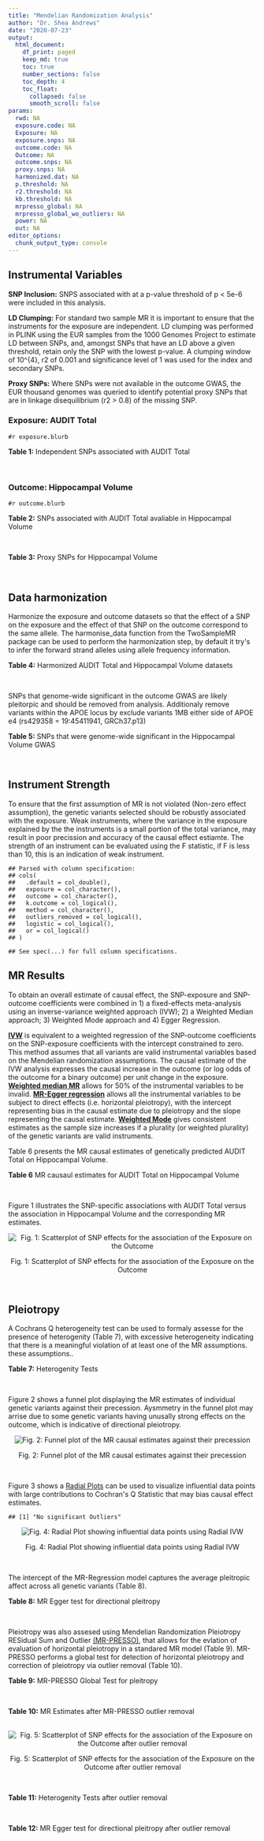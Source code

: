 ```yaml
---
title: "Mendelian Randomization Analysis"
author: "Dr. Shea Andrews"
date: "2020-07-23"
output:
  html_document:
    df_print: paged
    keep_md: true
    toc: true
    number_sections: false
    toc_depth: 4
    toc_float:
      collapsed: false
      smooth_scroll: false
params:
  rwd: NA
  exposure.code: NA
  Exposure: NA
  exposure.snps: NA
  outcome.code: NA
  Outcome: NA
  outcome.snps: NA
  proxy.snps: NA
  harmonized.dat: NA
  p.threshold: NA
  r2.threshold: NA
  kb.threshold: NA
  mrpresso_global: NA
  mrpresso_global_wo_outliers: NA
  power: NA
  out: NA
editor_options:
  chunk_output_type: console
---
```







## Instrumental Variables
**SNP Inclusion:** SNPS associated with at a p-value threshold of p < 5e-6 were included in this analysis.
<br>

**LD Clumping:** For standard two sample MR it is important to ensure that the instruments for the exposure are independent. LD clumping was performed in PLINK using the EUR samples from the 1000 Genomes Project to estimate LD between SNPs, and, amongst SNPs that have an LD above a given threshold, retain only the SNP with the lowest p-value. A clumping window of 10^{4}, r2 of 0.001 and significance level of 1 was used for the index and secondary SNPs.
<br>

**Proxy SNPs:** Where SNPs were not available in the outcome GWAS, the EUR thousand genomes was queried to identify potential proxy SNPs that are in linkage disequilibrium (r2 > 0.8) of the missing SNP.
<br>

### Exposure: AUDIT Total
`#r exposure.blurb`
<br>

**Table 1:** Independent SNPs associated with AUDIT Total
<div data-pagedtable="false">
  <script data-pagedtable-source type="application/json">
{"columns":[{"label":["SNP"],"name":[1],"type":["chr"],"align":["left"]},{"label":["CHROM"],"name":[2],"type":["dbl"],"align":["right"]},{"label":["POS"],"name":[3],"type":["dbl"],"align":["right"]},{"label":["REF"],"name":[4],"type":["chr"],"align":["left"]},{"label":["ALT"],"name":[5],"type":["chr"],"align":["left"]},{"label":["AF"],"name":[6],"type":["dbl"],"align":["right"]},{"label":["BETA"],"name":[7],"type":["dbl"],"align":["right"]},{"label":["SE"],"name":[8],"type":["dbl"],"align":["right"]},{"label":["Z"],"name":[9],"type":["dbl"],"align":["right"]},{"label":["P"],"name":[10],"type":["dbl"],"align":["right"]},{"label":["N"],"name":[11],"type":["dbl"],"align":["right"]},{"label":["TRAIT"],"name":[12],"type":["chr"],"align":["left"]}],"data":[{"1":"rs55847536","2":"1","3":"72248052","4":"A","5":"G","6":"0.39224600","7":"-0.01211140","8":"0.002641534","9":"-4.585","10":"4.545e-06","11":"140945","12":"AUDIT_Total"},{"1":"rs145186401","2":"1","3":"76879585","4":"T","5":"A","6":"0.02301560","7":"0.01278336","8":"0.002633030","9":"4.855","10":"1.203e-06","11":"141716","12":"AUDIT_Total"},{"1":"rs2390440","2":"1","3":"88625312","4":"C","5":"T","6":"0.23443800","7":"-0.01245564","8":"0.002631660","9":"-4.733","10":"2.211e-06","11":"141932","12":"AUDIT_Total"},{"1":"rs11809772","2":"1","3":"181625486","4":"A","5":"C","6":"0.11076800","7":"-0.01367530","8":"0.002654373","9":"-5.152","10":"2.582e-07","11":"139265","12":"AUDIT_Total"},{"1":"rs192227553","2":"1","3":"192064307","4":"G","5":"A","6":"0.01543210","7":"0.01217746","8":"0.002665236","9":"4.569","10":"4.895e-06","11":"138437","12":"AUDIT_Total"},{"1":"rs116258323","2":"1","3":"214449747","4":"C","5":"T","6":"0.04271170","7":"0.01407780","8":"0.002648693","9":"5.315","10":"1.067e-07","11":"139780","12":"AUDIT_Total"},{"1":"rs1260326","2":"2","3":"27730940","4":"T","5":"C","6":"0.61366100","7":"0.01873020","8":"0.002619605","9":"7.150","10":"8.664e-13","11":"141932","12":"AUDIT_Total"},{"1":"rs13389504","2":"2","3":"40369688","4":"T","5":"G","6":"0.18636700","7":"0.01219060","8":"0.002646099","9":"4.607","10":"4.090e-06","11":"140443","12":"AUDIT_Total"},{"1":"rs4953148","2":"2","3":"45152522","4":"A","5":"T","6":"0.39332400","7":"0.01478690","8":"0.002646656","9":"5.587","10":"2.314e-08","11":"139850","12":"AUDIT_Total"},{"1":"rs11677810","2":"2","3":"68066201","4":"C","5":"A","6":"0.25191500","7":"0.01232649","8":"0.002677924","9":"4.603","10":"4.167e-06","11":"137099","12":"AUDIT_Total"},{"1":"rs114658808","2":"2","3":"119423996","4":"G","5":"A","6":"0.05912220","7":"0.01292250","8":"0.002638860","9":"4.897","10":"9.723e-07","11":"141062","12":"AUDIT_Total"},{"1":"rs12474485","2":"2","3":"145810833","4":"A","5":"C","6":"0.25499100","7":"0.01217910","8":"0.002633896","9":"4.624","10":"3.765e-06","11":"141749","12":"AUDIT_Total"},{"1":"rs4853716","2":"2","3":"191361744","4":"C","5":"T","6":"0.82831800","7":"0.01212258","8":"0.002635344","9":"4.600","10":"4.220e-06","11":"141605","12":"AUDIT_Total"},{"1":"rs2302911","2":"2","3":"211455281","4":"A","5":"G","6":"0.45405000","7":"0.01342090","8":"0.002633619","9":"5.096","10":"3.463e-07","11":"141520","12":"AUDIT_Total"},{"1":"rs62244890","2":"3","3":"71611630","4":"T","5":"C","6":"0.37277700","7":"0.01323300","8":"0.002634485","9":"5.023","10":"5.079e-07","11":"141466","12":"AUDIT_Total"},{"1":"rs7618124","2":"3","3":"85548686","4":"A","5":"G","6":"0.71007600","7":"-0.01363860","8":"0.002631407","9":"-5.183","10":"2.187e-07","11":"141713","12":"AUDIT_Total"},{"1":"rs55726529","2":"3","3":"135458327","4":"A","5":"G","6":"0.09938340","7":"-0.01248370","8":"0.002719177","9":"-4.591","10":"4.409e-06","11":"132942","12":"AUDIT_Total"},{"1":"rs1920650","2":"3","3":"160335588","4":"T","5":"C","6":"0.30047400","7":"0.01482480","8":"0.002629442","9":"5.638","10":"1.717e-08","11":"141678","12":"AUDIT_Total"},{"1":"rs11940694","2":"4","3":"39414993","4":"A","5":"G","6":"0.60549300","7":"0.02478080","8":"0.002643005","9":"9.376","10":"6.834e-21","11":"138206","12":"AUDIT_Total"},{"1":"rs144198753","2":"4","3":"99713350","4":"C","5":"T","6":"0.00670047","7":"-0.03076248","8":"0.002606990","9":"-11.800","10":"3.887e-32","11":"140814","12":"AUDIT_Total"},{"1":"rs11733695","2":"4","3":"100122916","4":"G","5":"A","6":"0.00543085","7":"-0.02971133","8":"0.002601920","9":"-11.419","10":"3.370e-30","11":"141581","12":"AUDIT_Total"},{"1":"rs13135092","2":"4","3":"103198082","4":"A","5":"G","6":"0.05434780","7":"-0.01991090","8":"0.002623302","9":"-7.590","10":"3.198e-14","11":"141289","12":"AUDIT_Total"},{"1":"rs6533629","2":"4","3":"113494607","4":"G","5":"A","6":"0.39712300","7":"-0.01294953","8":"0.002671660","9":"-4.847","10":"1.253e-06","11":"137616","12":"AUDIT_Total"},{"1":"rs1457755","2":"5","3":"113637974","4":"T","5":"C","6":"0.55426500","7":"-0.01400920","8":"0.002634787","9":"-5.317","10":"1.056e-07","11":"141273","12":"AUDIT_Total"},{"1":"rs9372625","2":"6","3":"98344031","4":"G","5":"A","6":"0.33467600","7":"0.01403988","8":"0.002642552","9":"5.313","10":"1.080e-07","11":"140438","12":"AUDIT_Total"},{"1":"rs11984030","2":"7","3":"6354656","4":"A","5":"G","6":"0.46143900","7":"-0.01254150","8":"0.002675809","9":"-4.687","10":"2.769e-06","11":"137272","12":"AUDIT_Total"},{"1":"rs10227687","2":"7","3":"38741626","4":"G","5":"A","6":"0.61555200","7":"0.01292938","8":"0.002639727","9":"4.898","10":"9.675e-07","11":"140968","12":"AUDIT_Total"},{"1":"rs79931145","2":"7","3":"137122009","4":"C","5":"T","6":"0.02647810","7":"-0.01248956","8":"0.002631596","9":"-4.746","10":"2.079e-06","11":"141932","12":"AUDIT_Total"},{"1":"rs2622237","2":"7","3":"153489069","4":"A","5":"G","6":"0.39726300","7":"0.01217490","8":"0.002660016","9":"4.577","10":"4.708e-06","11":"138981","12":"AUDIT_Total"},{"1":"rs35040843","2":"8","3":"93341497","4":"C","5":"T","6":"0.30359100","7":"0.01471763","8":"0.002653260","9":"5.547","10":"2.909e-08","11":"139169","12":"AUDIT_Total"},{"1":"rs143011682","2":"8","3":"126831783","4":"A","5":"G","6":"0.11504900","7":"-0.01230210","8":"0.002637111","9":"-4.665","10":"3.084e-06","11":"141378","12":"AUDIT_Total"},{"1":"rs13266268","2":"8","3":"142611971","4":"C","5":"T","6":"0.40148800","7":"-0.01273468","8":"0.002776255","9":"-4.587","10":"4.507e-06","11":"127488","12":"AUDIT_Total"},{"1":"rs3138496","2":"9","3":"92219801","4":"C","5":"T","6":"0.05003810","7":"0.01294572","8":"0.002630710","9":"4.921","10":"8.598e-07","11":"141932","12":"AUDIT_Total"},{"1":"rs148575582","2":"9","3":"122062643","4":"T","5":"C","6":"0.01686620","7":"0.01275960","8":"0.002657686","9":"4.801","10":"1.578e-06","11":"139105","12":"AUDIT_Total"},{"1":"rs147311119","2":"10","3":"9404825","4":"C","5":"G","6":"0.03336960","7":"-0.01216210","8":"0.002634200","9":"-4.617","10":"3.898e-06","11":"141720","12":"AUDIT_Total"},{"1":"rs7078436","2":"10","3":"30378863","4":"A","5":"G","6":"0.27403000","7":"-0.01508130","8":"0.002628329","9":"-5.738","10":"9.583e-09","11":"141745","12":"AUDIT_Total"},{"1":"rs2017064","2":"11","3":"41455386","4":"C","5":"T","6":"0.67373700","7":"0.01247393","8":"0.002663662","9":"4.683","10":"2.823e-06","11":"138540","12":"AUDIT_Total"},{"1":"rs2293576","2":"11","3":"47434986","4":"G","5":"A","6":"0.32902900","7":"0.01535348","8":"0.002632176","9":"5.833","10":"5.454e-09","11":"141275","12":"AUDIT_Total"},{"1":"rs12795307","2":"11","3":"72506324","4":"G","5":"A","6":"0.26040100","7":"0.01208207","8":"0.002635705","9":"4.584","10":"4.572e-06","11":"141575","12":"AUDIT_Total"},{"1":"rs7948028","2":"11","3":"113328681","4":"A","5":"C","6":"0.27900700","7":"-0.01389140","8":"0.002638447","9":"-5.265","10":"1.406e-07","11":"140906","12":"AUDIT_Total"},{"1":"rs1042725","2":"12","3":"66358347","4":"C","5":"T","6":"0.45995600","7":"-0.01217656","8":"0.002632200","9":"-4.626","10":"3.725e-06","11":"141932","12":"AUDIT_Total"},{"1":"rs73519744","2":"13","3":"71536531","4":"A","5":"G","6":"0.05117970","7":"0.01327340","8":"0.002640430","9":"5.027","10":"4.987e-07","11":"140822","12":"AUDIT_Total"},{"1":"rs117750242","2":"13","3":"109806518","4":"C","5":"T","6":"0.00706522","7":"0.01237358","8":"0.002641105","9":"4.685","10":"2.794e-06","11":"140936","12":"AUDIT_Total"},{"1":"rs1319338","2":"15","3":"26449418","4":"T","5":"A","6":"0.06694640","7":"-0.01299030","8":"0.002633347","9":"-4.933","10":"8.104e-07","11":"141639","12":"AUDIT_Total"},{"1":"rs701455","2":"15","3":"46816049","4":"G","5":"A","6":"0.57415500","7":"-0.01327660","8":"0.002630072","9":"-5.048","10":"4.464e-07","11":"141932","12":"AUDIT_Total"},{"1":"rs72771074","2":"16","3":"20002523","4":"A","5":"C","6":"0.29574400","7":"0.01409940","8":"0.002639345","9":"5.342","10":"9.197e-08","11":"140767","12":"AUDIT_Total"},{"1":"rs11862597","2":"16","3":"30490854","4":"G","5":"A","6":"0.12386200","7":"-0.01322155","8":"0.002630631","9":"-5.026","10":"4.997e-07","11":"141883","12":"AUDIT_Total"},{"1":"rs74980679","2":"16","3":"71779310","4":"G","5":"T","6":"0.12050800","7":"0.01219096","8":"0.002635883","9":"4.625","10":"3.747e-06","11":"141533","12":"AUDIT_Total"},{"1":"rs12936842","2":"17","3":"7553383","4":"A","5":"T","6":"0.26744600","7":"-0.01245840","8":"0.002658641","9":"-4.686","10":"2.790e-06","11":"139067","12":"AUDIT_Total"},{"1":"rs62062288","2":"17","3":"44096553","4":"G","5":"A","6":"0.13753600","7":"-0.01645099","8":"0.002650821","9":"-6.206","10":"5.430e-10","11":"139072","12":"AUDIT_Total"},{"1":"rs6507054","2":"18","3":"31248323","4":"T","5":"C","6":"0.56820000","7":"-0.01236280","8":"0.002637114","9":"-4.688","10":"2.754e-06","11":"141365","12":"AUDIT_Total"},{"1":"rs492602","2":"19","3":"49206417","4":"A","5":"G","6":"0.38356900","7":"0.01463750","8":"0.002627447","9":"5.571","10":"2.526e-08","11":"141932","12":"AUDIT_Total"},{"1":"rs12329964","2":"22","3":"19959033","4":"G","5":"A","6":"0.16630300","7":"0.01224455","8":"0.002636070","9":"4.645","10":"3.409e-06","11":"141502","12":"AUDIT_Total"},{"1":"rs2412970","2":"22","3":"30486826","4":"A","5":"G","6":"0.52143100","7":"0.01219000","8":"0.002632824","9":"4.630","10":"3.654e-06","11":"141862","12":"AUDIT_Total"},{"1":"rs9607805","2":"22","3":"41854446","4":"C","5":"T","6":"0.73870300","7":"0.01410817","8":"0.002640990","9":"5.342","10":"9.205e-08","11":"140590","12":"AUDIT_Total"}],"options":{"columns":{"min":{},"max":[10]},"rows":{"min":[10],"max":[10]},"pages":{}}}
  </script>
</div>
<br>

### Outcome: Hippocampal Volume
`#r outcome.blurb`
<br>

**Table 2:** SNPs associated with AUDIT Total avaliable in Hippocampal Volume
<div data-pagedtable="false">
  <script data-pagedtable-source type="application/json">
{"columns":[{"label":["SNP"],"name":[1],"type":["chr"],"align":["left"]},{"label":["CHROM"],"name":[2],"type":["dbl"],"align":["right"]},{"label":["POS"],"name":[3],"type":["dbl"],"align":["right"]},{"label":["REF"],"name":[4],"type":["chr"],"align":["left"]},{"label":["ALT"],"name":[5],"type":["chr"],"align":["left"]},{"label":["AF"],"name":[6],"type":["dbl"],"align":["right"]},{"label":["BETA"],"name":[7],"type":["dbl"],"align":["right"]},{"label":["SE"],"name":[8],"type":["dbl"],"align":["right"]},{"label":["Z"],"name":[9],"type":["dbl"],"align":["right"]},{"label":["P"],"name":[10],"type":["dbl"],"align":["right"]},{"label":["N"],"name":[11],"type":["dbl"],"align":["right"]},{"label":["TRAIT"],"name":[12],"type":["chr"],"align":["left"]}],"data":[{"1":"rs55847536","2":"1","3":"72248052","4":"A","5":"G","6":"0.39224600","7":"-8.3617","8":"4.8138","9":"-1.73702688","10":"0.08238","11":"13163","12":"Hippocampal_Volume"},{"1":"rs2390440","2":"1","3":"88625312","4":"C","5":"T","6":"0.23443800","7":"-1.6931","8":"5.5335","9":"-0.30597271","10":"0.75960","11":"13163","12":"Hippocampal_Volume"},{"1":"rs11809772","2":"1","3":"181625486","4":"A","5":"C","6":"0.11076800","7":"-4.6775","8":"6.7921","9":"-0.68866772","10":"0.49100","11":"13163","12":"Hippocampal_Volume"},{"1":"rs116258323","2":"1","3":"214449747","4":"C","5":"T","6":"0.04271170","7":"-14.8430","8":"10.7377","9":"-1.38232582","10":"0.16690","11":"12964","12":"Hippocampal_Volume"},{"1":"rs1260326","2":"2","3":"27730940","4":"T","5":"C","6":"0.61366100","7":"-3.0961","8":"4.7252","9":"-0.65523200","10":"0.51230","11":"12964","12":"Hippocampal_Volume"},{"1":"rs13389504","2":"2","3":"40369688","4":"T","5":"G","6":"0.18636700","7":"-3.1358","8":"5.8013","9":"-0.54053402","10":"0.58880","11":"13163","12":"Hippocampal_Volume"},{"1":"rs11677810","2":"2","3":"68066201","4":"C","5":"A","6":"0.25191500","7":"-9.6763","8":"5.6259","9":"-1.71995592","10":"0.08544","11":"13163","12":"Hippocampal_Volume"},{"1":"rs114658808","2":"2","3":"119423996","4":"G","5":"A","6":"0.05912220","7":"-15.2107","8":"13.5176","9":"-1.12525152","10":"0.26050","11":"12358","12":"Hippocampal_Volume"},{"1":"rs12474485","2":"2","3":"145810833","4":"A","5":"C","6":"0.25499100","7":"2.8589","8":"4.9662","9":"0.57567154","10":"0.56480","11":"13163","12":"Hippocampal_Volume"},{"1":"rs4853716","2":"2","3":"191361744","4":"C","5":"T","6":"0.82831800","7":"3.4246","8":"5.4761","9":"0.62537200","10":"0.53170","11":"12964","12":"Hippocampal_Volume"},{"1":"rs2302911","2":"2","3":"211455281","4":"A","5":"G","6":"0.45405000","7":"3.7457","8":"4.6064","9":"0.81315127","10":"0.41610","11":"12964","12":"Hippocampal_Volume"},{"1":"rs62244890","2":"3","3":"71611630","4":"T","5":"C","6":"0.37277700","7":"4.5774","8":"4.7730","9":"0.95901948","10":"0.33750","11":"13163","12":"Hippocampal_Volume"},{"1":"rs7618124","2":"3","3":"85548686","4":"A","5":"G","6":"0.71007600","7":"-1.3860","8":"4.8703","9":"-0.28458200","10":"0.77600","11":"13163","12":"Hippocampal_Volume"},{"1":"rs55726529","2":"3","3":"135458327","4":"A","5":"G","6":"0.09938340","7":"-4.8318","8":"9.8664","9":"-0.48972270","10":"0.62430","11":"12623","12":"Hippocampal_Volume"},{"1":"rs1920650","2":"3","3":"160335588","4":"T","5":"C","6":"0.30047400","7":"-6.5615","8":"5.0101","9":"-1.30965450","10":"0.19030","11":"13163","12":"Hippocampal_Volume"},{"1":"rs11940694","2":"4","3":"39414993","4":"A","5":"G","6":"0.60549300","7":"-1.8847","8":"4.6813","9":"-0.40260200","10":"0.68720","11":"13163","12":"Hippocampal_Volume"},{"1":"rs11733695","2":"4","3":"100122916","4":"G","5":"A","6":"0.00543085","7":"33.9463","8":"23.4664","9":"1.44659172","10":"0.14800","11":"10232","12":"Hippocampal_Volume"},{"1":"rs13135092","2":"4","3":"103198082","4":"A","5":"G","6":"0.05434780","7":"-11.3015","8":"9.5511","9":"-1.18326685","10":"0.23670","11":"13163","12":"Hippocampal_Volume"},{"1":"rs6533629","2":"4","3":"113494607","4":"G","5":"A","6":"0.39712300","7":"1.3405","8":"4.7533","9":"0.28201460","10":"0.77790","11":"13163","12":"Hippocampal_Volume"},{"1":"rs1457755","2":"5","3":"113637974","4":"T","5":"C","6":"0.55426500","7":"-0.8040","8":"4.6455","9":"-0.17307100","10":"0.86260","11":"13163","12":"Hippocampal_Volume"},{"1":"rs9372625","2":"6","3":"98344031","4":"G","5":"A","6":"0.33467600","7":"4.2602","8":"4.8676","9":"0.87521571","10":"0.38150","11":"13163","12":"Hippocampal_Volume"},{"1":"rs11984030","2":"7","3":"6354656","4":"A","5":"G","6":"0.46143900","7":"2.4238","8":"5.2708","9":"0.45985429","10":"0.64560","11":"12335","12":"Hippocampal_Volume"},{"1":"rs10227687","2":"7","3":"38741626","4":"G","5":"A","6":"0.61555200","7":"0.4478","8":"4.7057","9":"0.09516120","10":"0.92420","11":"13163","12":"Hippocampal_Volume"},{"1":"rs35040843","2":"8","3":"93341497","4":"C","5":"T","6":"0.30359100","7":"-4.3896","8":"5.3069","9":"-0.82714956","10":"0.40820","11":"13163","12":"Hippocampal_Volume"},{"1":"rs143011682","2":"8","3":"126831783","4":"A","5":"G","6":"0.11504900","7":"1.7716","8":"10.0211","9":"0.17678698","10":"0.85970","11":"8680","12":"Hippocampal_Volume"},{"1":"rs13266268","2":"8","3":"142611971","4":"C","5":"T","6":"0.40148800","7":"-0.5266","8":"5.0202","9":"-0.10489622","10":"0.91650","11":"13163","12":"Hippocampal_Volume"},{"1":"rs3138496","2":"9","3":"92219801","4":"C","5":"T","6":"0.05003810","7":"3.0526","8":"11.4207","9":"0.26728659","10":"0.78930","11":"13163","12":"Hippocampal_Volume"},{"1":"rs148575582","2":"9","3":"122062643","4":"T","5":"C","6":"0.01686620","7":"-8.5247","8":"29.5965","9":"-0.28803068","10":"0.77330","11":"6776","12":"Hippocampal_Volume"},{"1":"rs7078436","2":"10","3":"30378863","4":"A","5":"G","6":"0.27403000","7":"1.0730","8":"4.8613","9":"0.22072285","10":"0.82530","11":"13163","12":"Hippocampal_Volume"},{"1":"rs2017064","2":"11","3":"41455386","4":"C","5":"T","6":"0.67373700","7":"5.0898","8":"4.9458","9":"1.02912000","10":"0.30340","11":"13163","12":"Hippocampal_Volume"},{"1":"rs2293576","2":"11","3":"47434986","4":"G","5":"A","6":"0.32902900","7":"-4.4215","8":"4.8648","9":"-0.90887601","10":"0.36340","11":"13163","12":"Hippocampal_Volume"},{"1":"rs12795307","2":"11","3":"72506324","4":"G","5":"A","6":"0.26040100","7":"2.9092","8":"4.9837","9":"0.58374300","10":"0.55940","11":"13163","12":"Hippocampal_Volume"},{"1":"rs7948028","2":"11","3":"113328681","4":"A","5":"C","6":"0.27900700","7":"2.4978","8":"4.7861","9":"0.52188630","10":"0.60180","11":"13163","12":"Hippocampal_Volume"},{"1":"rs1042725","2":"12","3":"66358347","4":"C","5":"T","6":"0.45995600","7":"-1.6778","8":"4.6370","9":"-0.36182900","10":"0.71750","11":"13163","12":"Hippocampal_Volume"},{"1":"rs73519744","2":"13","3":"71536531","4":"A","5":"G","6":"0.05117970","7":"-3.6856","8":"9.9127","9":"-0.37180587","10":"0.71000","11":"13163","12":"Hippocampal_Volume"},{"1":"rs701455","2":"15","3":"46816049","4":"G","5":"A","6":"0.57415500","7":"-2.1774","8":"4.6461","9":"-0.46865100","10":"0.63930","11":"13163","12":"Hippocampal_Volume"},{"1":"rs72771074","2":"16","3":"20002523","4":"A","5":"C","6":"0.29574400","7":"-12.6257","8":"5.4159","9":"-2.33122842","10":"0.01974","11":"13163","12":"Hippocampal_Volume"},{"1":"rs11862597","2":"16","3":"30490854","4":"G","5":"A","6":"0.12386200","7":"7.6393","8":"6.9134","9":"1.10499899","10":"0.26920","11":"13163","12":"Hippocampal_Volume"},{"1":"rs74980679","2":"16","3":"71779310","4":"G","5":"T","6":"0.12050800","7":"-0.2661","8":"7.0386","9":"-0.03780581","10":"0.96980","11":"13163","12":"Hippocampal_Volume"},{"1":"rs6507054","2":"18","3":"31248323","4":"T","5":"C","6":"0.56820000","7":"-1.0709","8":"4.6982","9":"-0.22793800","10":"0.81970","11":"13163","12":"Hippocampal_Volume"},{"1":"rs492602","2":"19","3":"49206417","4":"A","5":"G","6":"0.38356900","7":"6.9951","8":"4.7756","9":"1.46475835","10":"0.14300","11":"13163","12":"Hippocampal_Volume"},{"1":"rs12329964","2":"22","3":"19959033","4":"G","5":"A","6":"0.16630300","7":"-5.5372","8":"6.1838","9":"-0.89543646","10":"0.37060","11":"13163","12":"Hippocampal_Volume"},{"1":"rs2412970","2":"22","3":"30486826","4":"A","5":"G","6":"0.52143100","7":"-3.5693","8":"4.6004","9":"-0.77586732","10":"0.43780","11":"13163","12":"Hippocampal_Volume"},{"1":"rs9607805","2":"22","3":"41854446","4":"C","5":"T","6":"0.73870300","7":"12.5194","8":"5.4382","9":"2.30212000","10":"0.02133","11":"13163","12":"Hippocampal_Volume"},{"1":"rs145186401","2":"NA","3":"NA","4":"NA","5":"NA","6":"NA","7":"NA","8":"NA","9":"NA","10":"NA","11":"NA","12":"NA"},{"1":"rs192227553","2":"NA","3":"NA","4":"NA","5":"NA","6":"NA","7":"NA","8":"NA","9":"NA","10":"NA","11":"NA","12":"NA"},{"1":"rs4953148","2":"NA","3":"NA","4":"NA","5":"NA","6":"NA","7":"NA","8":"NA","9":"NA","10":"NA","11":"NA","12":"NA"},{"1":"rs144198753","2":"NA","3":"NA","4":"NA","5":"NA","6":"NA","7":"NA","8":"NA","9":"NA","10":"NA","11":"NA","12":"NA"},{"1":"rs79931145","2":"NA","3":"NA","4":"NA","5":"NA","6":"NA","7":"NA","8":"NA","9":"NA","10":"NA","11":"NA","12":"NA"},{"1":"rs2622237","2":"NA","3":"NA","4":"NA","5":"NA","6":"NA","7":"NA","8":"NA","9":"NA","10":"NA","11":"NA","12":"NA"},{"1":"rs147311119","2":"NA","3":"NA","4":"NA","5":"NA","6":"NA","7":"NA","8":"NA","9":"NA","10":"NA","11":"NA","12":"NA"},{"1":"rs117750242","2":"NA","3":"NA","4":"NA","5":"NA","6":"NA","7":"NA","8":"NA","9":"NA","10":"NA","11":"NA","12":"NA"},{"1":"rs1319338","2":"NA","3":"NA","4":"NA","5":"NA","6":"NA","7":"NA","8":"NA","9":"NA","10":"NA","11":"NA","12":"NA"},{"1":"rs12936842","2":"NA","3":"NA","4":"NA","5":"NA","6":"NA","7":"NA","8":"NA","9":"NA","10":"NA","11":"NA","12":"NA"},{"1":"rs62062288","2":"NA","3":"NA","4":"NA","5":"NA","6":"NA","7":"NA","8":"NA","9":"NA","10":"NA","11":"NA","12":"NA"}],"options":{"columns":{"min":{},"max":[10]},"rows":{"min":[10],"max":[10]},"pages":{}}}
  </script>
</div>
<br>

**Table 3:** Proxy SNPs for Hippocampal Volume
<div data-pagedtable="false">
  <script data-pagedtable-source type="application/json">
{"columns":[{"label":["target_snp"],"name":[1],"type":["chr"],"align":["left"]},{"label":["proxy_snp"],"name":[2],"type":["chr"],"align":["left"]},{"label":["ld.r2"],"name":[3],"type":["dbl"],"align":["right"]},{"label":["Dprime"],"name":[4],"type":["dbl"],"align":["right"]},{"label":["PHASE"],"name":[5],"type":["chr"],"align":["left"]},{"label":["X12"],"name":[6],"type":["lgl"],"align":["right"]},{"label":["CHROM"],"name":[7],"type":["dbl"],"align":["right"]},{"label":["POS"],"name":[8],"type":["dbl"],"align":["right"]},{"label":["REF.proxy"],"name":[9],"type":["chr"],"align":["left"]},{"label":["ALT.proxy"],"name":[10],"type":["chr"],"align":["left"]},{"label":["AF"],"name":[11],"type":["dbl"],"align":["right"]},{"label":["BETA"],"name":[12],"type":["dbl"],"align":["right"]},{"label":["SE"],"name":[13],"type":["dbl"],"align":["right"]},{"label":["Z"],"name":[14],"type":["dbl"],"align":["right"]},{"label":["P"],"name":[15],"type":["dbl"],"align":["right"]},{"label":["N"],"name":[16],"type":["dbl"],"align":["right"]},{"label":["TRAIT"],"name":[17],"type":["chr"],"align":["left"]},{"label":["ref"],"name":[18],"type":["chr"],"align":["left"]},{"label":["ref.proxy"],"name":[19],"type":["chr"],"align":["left"]},{"label":["alt"],"name":[20],"type":["chr"],"align":["left"]},{"label":["alt.proxy"],"name":[21],"type":["chr"],"align":["left"]},{"label":["ALT"],"name":[22],"type":["chr"],"align":["left"]},{"label":["REF"],"name":[23],"type":["chr"],"align":["left"]},{"label":["proxy.outcome"],"name":[24],"type":["lgl"],"align":["right"]}],"data":[{"1":"rs145186401","2":"rs143430155","3":"1.000000","4":"1.000000","5":"AG/TA","6":"NA","7":"1","8":"76898960","9":"A","10":"G","11":"0.0231667","12":"51.4398","13":"27.7433","14":"1.85413415","15":"0.06372","16":"7586","17":"Hippocampal_Volume","18":"A","19":"G","20":"T","21":"A","22":"A","23":"T","24":"TRUE"},{"1":"rs192227553","2":"rs116679536","3":"1.000000","4":"1.000000","5":"AT/GG","6":"NA","7":"1","8":"192014640","9":"G","10":"T","11":"0.0156080","12":"6.3527","13":"24.6090","14":"0.25814539","15":"0.79630","16":"8498","17":"Hippocampal_Volume","18":"A","19":"T","20":"G","21":"G","22":"A","23":"G","24":"TRUE"},{"1":"rs4953148","2":"rs7569203","3":"0.954330","4":"0.995223","5":"TC/AA","6":"NA","7":"2","8":"45154418","9":"A","10":"C","11":"0.3984010","12":"4.6918","13":"5.0021","14":"0.93796605","15":"0.34830","16":"13163","17":"Hippocampal_Volume","18":"T","19":"C","20":"A","21":"A","22":"T","23":"A","24":"TRUE"},{"1":"rs2622237","2":"rs2622129","3":"0.839664","4":"0.939250","5":"GT/AC","6":"NA","7":"7","8":"153475832","9":"C","10":"T","11":"0.4240280","12":"-2.2747","13":"6.1904","14":"-0.36745606","15":"0.71330","16":"9197","17":"Hippocampal_Volume","18":"G","19":"T","20":"A","21":"C","22":"G","23":"A","24":"TRUE"},{"1":"rs147311119","2":"rs150347273","3":"1.000000","4":"1.000000","5":"GA/CG","6":"NA","7":"10","8":"9398572","9":"G","10":"A","11":"0.0288462","12":"5.3497","13":"15.0523","14":"0.35540748","15":"0.72230","16":"12188","17":"Hippocampal_Volume","18":"G","19":"A","20":"C","21":"G","22":"G","23":"C","24":"TRUE"},{"1":"rs1319338","2":"rs56188014","3":"0.949361","4":"1.000000","5":"AA/TG","6":"NA","7":"15","8":"26445039","9":"G","10":"A","11":"0.0657799","12":"6.6153","13":"8.7124","14":"0.75929709","15":"0.44770","16":"13163","17":"Hippocampal_Volume","18":"A","19":"A","20":"T","21":"G","22":"A","23":"T","24":"TRUE"},{"1":"rs12936842","2":"rs34547522","3":"0.939389","4":"0.990182","5":"TT/AC","6":"NA","7":"17","8":"7546716","9":"C","10":"T","11":"0.2674030","12":"0.2355","13":"5.3727","14":"0.04383271","15":"0.96500","16":"13163","17":"Hippocampal_Volume","18":"T","19":"T","20":"A","21":"C","22":"T","23":"A","24":"TRUE"},{"1":"rs144198753","2":"NA","3":"NA","4":"NA","5":"NA","6":"NA","7":"NA","8":"NA","9":"NA","10":"NA","11":"NA","12":"NA","13":"NA","14":"NA","15":"NA","16":"NA","17":"NA","18":"NA","19":"NA","20":"NA","21":"NA","22":"NA","23":"NA","24":"NA"},{"1":"rs79931145","2":"NA","3":"NA","4":"NA","5":"NA","6":"NA","7":"NA","8":"NA","9":"NA","10":"NA","11":"NA","12":"NA","13":"NA","14":"NA","15":"NA","16":"NA","17":"NA","18":"NA","19":"NA","20":"NA","21":"NA","22":"NA","23":"NA","24":"NA"},{"1":"rs117750242","2":"NA","3":"NA","4":"NA","5":"NA","6":"NA","7":"NA","8":"NA","9":"NA","10":"NA","11":"NA","12":"NA","13":"NA","14":"NA","15":"NA","16":"NA","17":"NA","18":"NA","19":"NA","20":"NA","21":"NA","22":"NA","23":"NA","24":"NA"},{"1":"rs62062288","2":"NA","3":"NA","4":"NA","5":"NA","6":"NA","7":"NA","8":"NA","9":"NA","10":"NA","11":"NA","12":"NA","13":"NA","14":"NA","15":"NA","16":"NA","17":"NA","18":"NA","19":"NA","20":"NA","21":"NA","22":"NA","23":"NA","24":"NA"}],"options":{"columns":{"min":{},"max":[10]},"rows":{"min":[10],"max":[10]},"pages":{}}}
  </script>
</div>
<br>

## Data harmonization
Harmonize the exposure and outcome datasets so that the effect of a SNP on the exposure and the effect of that SNP on the outcome correspond to the same allele. The harmonise_data function from the TwoSampleMR package can be used to perform the harmonization step, by default it try's to infer the forward strand alleles using allele frequency information.
<br>

**Table 4:** Harmonized AUDIT Total and Hippocampal Volume datasets
<div data-pagedtable="false">
  <script data-pagedtable-source type="application/json">
{"columns":[{"label":["SNP"],"name":[1],"type":["chr"],"align":["left"]},{"label":["effect_allele.exposure"],"name":[2],"type":["chr"],"align":["left"]},{"label":["other_allele.exposure"],"name":[3],"type":["chr"],"align":["left"]},{"label":["effect_allele.outcome"],"name":[4],"type":["chr"],"align":["left"]},{"label":["other_allele.outcome"],"name":[5],"type":["chr"],"align":["left"]},{"label":["beta.exposure"],"name":[6],"type":["dbl"],"align":["right"]},{"label":["beta.outcome"],"name":[7],"type":["dbl"],"align":["right"]},{"label":["eaf.exposure"],"name":[8],"type":["dbl"],"align":["right"]},{"label":["eaf.outcome"],"name":[9],"type":["dbl"],"align":["right"]},{"label":["remove"],"name":[10],"type":["lgl"],"align":["right"]},{"label":["palindromic"],"name":[11],"type":["lgl"],"align":["right"]},{"label":["ambiguous"],"name":[12],"type":["lgl"],"align":["right"]},{"label":["id.outcome"],"name":[13],"type":["chr"],"align":["left"]},{"label":["chr.outcome"],"name":[14],"type":["dbl"],"align":["right"]},{"label":["pos.outcome"],"name":[15],"type":["dbl"],"align":["right"]},{"label":["se.outcome"],"name":[16],"type":["dbl"],"align":["right"]},{"label":["z.outcome"],"name":[17],"type":["dbl"],"align":["right"]},{"label":["pval.outcome"],"name":[18],"type":["dbl"],"align":["right"]},{"label":["samplesize.outcome"],"name":[19],"type":["dbl"],"align":["right"]},{"label":["outcome"],"name":[20],"type":["chr"],"align":["left"]},{"label":["mr_keep.outcome"],"name":[21],"type":["lgl"],"align":["right"]},{"label":["pval_origin.outcome"],"name":[22],"type":["chr"],"align":["left"]},{"label":["chr.exposure"],"name":[23],"type":["dbl"],"align":["right"]},{"label":["pos.exposure"],"name":[24],"type":["dbl"],"align":["right"]},{"label":["se.exposure"],"name":[25],"type":["dbl"],"align":["right"]},{"label":["z.exposure"],"name":[26],"type":["dbl"],"align":["right"]},{"label":["pval.exposure"],"name":[27],"type":["dbl"],"align":["right"]},{"label":["samplesize.exposure"],"name":[28],"type":["dbl"],"align":["right"]},{"label":["exposure"],"name":[29],"type":["chr"],"align":["left"]},{"label":["mr_keep.exposure"],"name":[30],"type":["lgl"],"align":["right"]},{"label":["pval_origin.exposure"],"name":[31],"type":["chr"],"align":["left"]},{"label":["id.exposure"],"name":[32],"type":["chr"],"align":["left"]},{"label":["action"],"name":[33],"type":["dbl"],"align":["right"]},{"label":["mr_keep"],"name":[34],"type":["lgl"],"align":["right"]},{"label":["pt"],"name":[35],"type":["dbl"],"align":["right"]},{"label":["pleitropy_keep"],"name":[36],"type":["lgl"],"align":["right"]},{"label":["mrpresso_RSSobs"],"name":[37],"type":["lgl"],"align":["right"]},{"label":["mrpresso_pval"],"name":[38],"type":["lgl"],"align":["right"]},{"label":["mrpresso_keep"],"name":[39],"type":["lgl"],"align":["right"]}],"data":[{"1":"rs10227687","2":"A","3":"G","4":"A","5":"G","6":"0.01292938","7":"0.4478","8":"0.61555200","9":"0.61555200","10":"FALSE","11":"FALSE","12":"FALSE","13":"6RCfVd","14":"7","15":"38741626","16":"4.7057","17":"0.09516120","18":"0.92420","19":"13163","20":"Hilbar2015hipv","21":"TRUE","22":"reported","23":"7","24":"38741626","25":"0.002639727","26":"4.898","27":"9.675e-07","28":"140968","29":"SanchezRoige2019auditt23andMe","30":"TRUE","31":"reported","32":"vzGn24","33":"2","34":"TRUE","35":"5e-06","36":"TRUE","37":"NA","38":"NA","39":"TRUE"},{"1":"rs1042725","2":"T","3":"C","4":"T","5":"C","6":"-0.01217656","7":"-1.6778","8":"0.45995600","9":"0.45995600","10":"FALSE","11":"FALSE","12":"FALSE","13":"6RCfVd","14":"12","15":"66358347","16":"4.6370","17":"-0.36182900","18":"0.71750","19":"13163","20":"Hilbar2015hipv","21":"TRUE","22":"reported","23":"12","24":"66358347","25":"0.002632200","26":"-4.626","27":"3.725e-06","28":"141932","29":"SanchezRoige2019auditt23andMe","30":"TRUE","31":"reported","32":"vzGn24","33":"2","34":"TRUE","35":"5e-06","36":"TRUE","37":"NA","38":"NA","39":"TRUE"},{"1":"rs114658808","2":"A","3":"G","4":"A","5":"G","6":"0.01292250","7":"-15.2107","8":"0.05912220","9":"0.05912220","10":"FALSE","11":"FALSE","12":"FALSE","13":"6RCfVd","14":"2","15":"119423996","16":"13.5176","17":"-1.12525152","18":"0.26050","19":"12358","20":"Hilbar2015hipv","21":"TRUE","22":"reported","23":"2","24":"119423996","25":"0.002638860","26":"4.897","27":"9.723e-07","28":"141062","29":"SanchezRoige2019auditt23andMe","30":"TRUE","31":"reported","32":"vzGn24","33":"2","34":"TRUE","35":"5e-06","36":"TRUE","37":"NA","38":"NA","39":"TRUE"},{"1":"rs116258323","2":"T","3":"C","4":"T","5":"C","6":"0.01407780","7":"-14.8430","8":"0.04271170","9":"0.04271170","10":"FALSE","11":"FALSE","12":"FALSE","13":"6RCfVd","14":"1","15":"214449747","16":"10.7377","17":"-1.38232582","18":"0.16690","19":"12964","20":"Hilbar2015hipv","21":"TRUE","22":"reported","23":"1","24":"214449747","25":"0.002648693","26":"5.315","27":"1.067e-07","28":"139780","29":"SanchezRoige2019auditt23andMe","30":"TRUE","31":"reported","32":"vzGn24","33":"2","34":"TRUE","35":"5e-06","36":"TRUE","37":"NA","38":"NA","39":"TRUE"},{"1":"rs11677810","2":"A","3":"C","4":"A","5":"C","6":"0.01232649","7":"-9.6763","8":"0.25191500","9":"0.25191500","10":"FALSE","11":"FALSE","12":"FALSE","13":"6RCfVd","14":"2","15":"68066201","16":"5.6259","17":"-1.71995592","18":"0.08544","19":"13163","20":"Hilbar2015hipv","21":"TRUE","22":"reported","23":"2","24":"68066201","25":"0.002677924","26":"4.603","27":"4.167e-06","28":"137099","29":"SanchezRoige2019auditt23andMe","30":"TRUE","31":"reported","32":"vzGn24","33":"2","34":"TRUE","35":"5e-06","36":"TRUE","37":"NA","38":"NA","39":"TRUE"},{"1":"rs11733695","2":"A","3":"G","4":"A","5":"G","6":"-0.02971133","7":"33.9463","8":"0.00543085","9":"0.00543085","10":"FALSE","11":"FALSE","12":"FALSE","13":"6RCfVd","14":"4","15":"100122916","16":"23.4664","17":"1.44659172","18":"0.14800","19":"10232","20":"Hilbar2015hipv","21":"TRUE","22":"reported","23":"4","24":"100122916","25":"0.002601920","26":"-11.419","27":"3.370e-30","28":"141581","29":"SanchezRoige2019auditt23andMe","30":"TRUE","31":"reported","32":"vzGn24","33":"2","34":"TRUE","35":"5e-06","36":"TRUE","37":"NA","38":"NA","39":"TRUE"},{"1":"rs11809772","2":"C","3":"A","4":"C","5":"A","6":"-0.01367530","7":"-4.6775","8":"0.11076800","9":"0.11076800","10":"FALSE","11":"FALSE","12":"FALSE","13":"6RCfVd","14":"1","15":"181625486","16":"6.7921","17":"-0.68866772","18":"0.49100","19":"13163","20":"Hilbar2015hipv","21":"TRUE","22":"reported","23":"1","24":"181625486","25":"0.002654373","26":"-5.152","27":"2.582e-07","28":"139265","29":"SanchezRoige2019auditt23andMe","30":"TRUE","31":"reported","32":"vzGn24","33":"2","34":"TRUE","35":"5e-06","36":"TRUE","37":"NA","38":"NA","39":"TRUE"},{"1":"rs11862597","2":"A","3":"G","4":"A","5":"G","6":"-0.01322155","7":"7.6393","8":"0.12386200","9":"0.12386200","10":"FALSE","11":"FALSE","12":"FALSE","13":"6RCfVd","14":"16","15":"30490854","16":"6.9134","17":"1.10499899","18":"0.26920","19":"13163","20":"Hilbar2015hipv","21":"TRUE","22":"reported","23":"16","24":"30490854","25":"0.002630631","26":"-5.026","27":"4.997e-07","28":"141883","29":"SanchezRoige2019auditt23andMe","30":"TRUE","31":"reported","32":"vzGn24","33":"2","34":"TRUE","35":"5e-06","36":"TRUE","37":"NA","38":"NA","39":"TRUE"},{"1":"rs11940694","2":"G","3":"A","4":"G","5":"A","6":"0.02478080","7":"-1.8847","8":"0.60549300","9":"0.60549300","10":"FALSE","11":"FALSE","12":"FALSE","13":"6RCfVd","14":"4","15":"39414993","16":"4.6813","17":"-0.40260200","18":"0.68720","19":"13163","20":"Hilbar2015hipv","21":"TRUE","22":"reported","23":"4","24":"39414993","25":"0.002643005","26":"9.376","27":"6.834e-21","28":"138206","29":"SanchezRoige2019auditt23andMe","30":"TRUE","31":"reported","32":"vzGn24","33":"2","34":"TRUE","35":"5e-06","36":"TRUE","37":"NA","38":"NA","39":"TRUE"},{"1":"rs11984030","2":"G","3":"A","4":"G","5":"A","6":"-0.01254150","7":"2.4238","8":"0.46143900","9":"0.46143900","10":"FALSE","11":"FALSE","12":"FALSE","13":"6RCfVd","14":"7","15":"6354656","16":"5.2708","17":"0.45985429","18":"0.64560","19":"12335","20":"Hilbar2015hipv","21":"TRUE","22":"reported","23":"7","24":"6354656","25":"0.002675809","26":"-4.687","27":"2.769e-06","28":"137272","29":"SanchezRoige2019auditt23andMe","30":"TRUE","31":"reported","32":"vzGn24","33":"2","34":"TRUE","35":"5e-06","36":"TRUE","37":"NA","38":"NA","39":"TRUE"},{"1":"rs12329964","2":"A","3":"G","4":"A","5":"G","6":"0.01224455","7":"-5.5372","8":"0.16630300","9":"0.16630300","10":"FALSE","11":"FALSE","12":"FALSE","13":"6RCfVd","14":"22","15":"19959033","16":"6.1838","17":"-0.89543646","18":"0.37060","19":"13163","20":"Hilbar2015hipv","21":"TRUE","22":"reported","23":"22","24":"19959033","25":"0.002636070","26":"4.645","27":"3.409e-06","28":"141502","29":"SanchezRoige2019auditt23andMe","30":"TRUE","31":"reported","32":"vzGn24","33":"2","34":"TRUE","35":"5e-06","36":"TRUE","37":"NA","38":"NA","39":"TRUE"},{"1":"rs12474485","2":"C","3":"A","4":"C","5":"A","6":"0.01217910","7":"2.8589","8":"0.25499100","9":"0.25499100","10":"FALSE","11":"FALSE","12":"FALSE","13":"6RCfVd","14":"2","15":"145810833","16":"4.9662","17":"0.57567154","18":"0.56480","19":"13163","20":"Hilbar2015hipv","21":"TRUE","22":"reported","23":"2","24":"145810833","25":"0.002633896","26":"4.624","27":"3.765e-06","28":"141749","29":"SanchezRoige2019auditt23andMe","30":"TRUE","31":"reported","32":"vzGn24","33":"2","34":"TRUE","35":"5e-06","36":"TRUE","37":"NA","38":"NA","39":"TRUE"},{"1":"rs1260326","2":"C","3":"T","4":"C","5":"T","6":"0.01873020","7":"-3.0961","8":"0.61366100","9":"0.61366100","10":"FALSE","11":"FALSE","12":"FALSE","13":"6RCfVd","14":"2","15":"27730940","16":"4.7252","17":"-0.65523200","18":"0.51230","19":"12964","20":"Hilbar2015hipv","21":"TRUE","22":"reported","23":"2","24":"27730940","25":"0.002619605","26":"7.150","27":"8.664e-13","28":"141932","29":"SanchezRoige2019auditt23andMe","30":"TRUE","31":"reported","32":"vzGn24","33":"2","34":"TRUE","35":"5e-06","36":"TRUE","37":"NA","38":"NA","39":"TRUE"},{"1":"rs12795307","2":"A","3":"G","4":"A","5":"G","6":"0.01208207","7":"2.9092","8":"0.26040100","9":"0.26040100","10":"FALSE","11":"FALSE","12":"FALSE","13":"6RCfVd","14":"11","15":"72506324","16":"4.9837","17":"0.58374300","18":"0.55940","19":"13163","20":"Hilbar2015hipv","21":"TRUE","22":"reported","23":"11","24":"72506324","25":"0.002635705","26":"4.584","27":"4.572e-06","28":"141575","29":"SanchezRoige2019auditt23andMe","30":"TRUE","31":"reported","32":"vzGn24","33":"2","34":"TRUE","35":"5e-06","36":"TRUE","37":"NA","38":"NA","39":"TRUE"},{"1":"rs12936842","2":"T","3":"A","4":"T","5":"A","6":"-0.01245840","7":"0.2355","8":"0.26744600","9":"0.26740300","10":"FALSE","11":"TRUE","12":"FALSE","13":"6RCfVd","14":"17","15":"7546716","16":"5.3727","17":"0.04383271","18":"0.96500","19":"13163","20":"Hilbar2015hipv","21":"TRUE","22":"reported","23":"17","24":"7553383","25":"0.002658641","26":"-4.686","27":"2.790e-06","28":"139067","29":"SanchezRoige2019auditt23andMe","30":"TRUE","31":"reported","32":"vzGn24","33":"2","34":"TRUE","35":"5e-06","36":"TRUE","37":"NA","38":"NA","39":"TRUE"},{"1":"rs13135092","2":"G","3":"A","4":"G","5":"A","6":"-0.01991090","7":"-11.3015","8":"0.05434780","9":"0.05434780","10":"FALSE","11":"FALSE","12":"FALSE","13":"6RCfVd","14":"4","15":"103198082","16":"9.5511","17":"-1.18326685","18":"0.23670","19":"13163","20":"Hilbar2015hipv","21":"TRUE","22":"reported","23":"4","24":"103198082","25":"0.002623302","26":"-7.590","27":"3.198e-14","28":"141289","29":"SanchezRoige2019auditt23andMe","30":"TRUE","31":"reported","32":"vzGn24","33":"2","34":"TRUE","35":"5e-06","36":"TRUE","37":"NA","38":"NA","39":"TRUE"},{"1":"rs1319338","2":"A","3":"T","4":"A","5":"T","6":"-0.01299030","7":"6.6153","8":"0.06694640","9":"0.06577990","10":"FALSE","11":"TRUE","12":"FALSE","13":"6RCfVd","14":"15","15":"26445039","16":"8.7124","17":"0.75929709","18":"0.44770","19":"13163","20":"Hilbar2015hipv","21":"TRUE","22":"reported","23":"15","24":"26449418","25":"0.002633347","26":"-4.933","27":"8.104e-07","28":"141639","29":"SanchezRoige2019auditt23andMe","30":"TRUE","31":"reported","32":"vzGn24","33":"2","34":"TRUE","35":"5e-06","36":"TRUE","37":"NA","38":"NA","39":"TRUE"},{"1":"rs13266268","2":"T","3":"C","4":"T","5":"C","6":"-0.01273468","7":"-0.5266","8":"0.40148800","9":"0.40148800","10":"FALSE","11":"FALSE","12":"FALSE","13":"6RCfVd","14":"8","15":"142611971","16":"5.0202","17":"-0.10489622","18":"0.91650","19":"13163","20":"Hilbar2015hipv","21":"TRUE","22":"reported","23":"8","24":"142611971","25":"0.002776255","26":"-4.587","27":"4.507e-06","28":"127488","29":"SanchezRoige2019auditt23andMe","30":"TRUE","31":"reported","32":"vzGn24","33":"2","34":"TRUE","35":"5e-06","36":"TRUE","37":"NA","38":"NA","39":"TRUE"},{"1":"rs13389504","2":"G","3":"T","4":"G","5":"T","6":"0.01219060","7":"-3.1358","8":"0.18636700","9":"0.18636700","10":"FALSE","11":"FALSE","12":"FALSE","13":"6RCfVd","14":"2","15":"40369688","16":"5.8013","17":"-0.54053402","18":"0.58880","19":"13163","20":"Hilbar2015hipv","21":"TRUE","22":"reported","23":"2","24":"40369688","25":"0.002646099","26":"4.607","27":"4.090e-06","28":"140443","29":"SanchezRoige2019auditt23andMe","30":"TRUE","31":"reported","32":"vzGn24","33":"2","34":"TRUE","35":"5e-06","36":"TRUE","37":"NA","38":"NA","39":"TRUE"},{"1":"rs143011682","2":"G","3":"A","4":"G","5":"A","6":"-0.01230210","7":"1.7716","8":"0.11504900","9":"0.11504900","10":"FALSE","11":"FALSE","12":"FALSE","13":"6RCfVd","14":"8","15":"126831783","16":"10.0211","17":"0.17678698","18":"0.85970","19":"8680","20":"Hilbar2015hipv","21":"TRUE","22":"reported","23":"8","24":"126831783","25":"0.002637111","26":"-4.665","27":"3.084e-06","28":"141378","29":"SanchezRoige2019auditt23andMe","30":"TRUE","31":"reported","32":"vzGn24","33":"2","34":"TRUE","35":"5e-06","36":"TRUE","37":"NA","38":"NA","39":"TRUE"},{"1":"rs145186401","2":"A","3":"T","4":"A","5":"T","6":"0.01278336","7":"51.4398","8":"0.02301560","9":"0.02316670","10":"FALSE","11":"TRUE","12":"FALSE","13":"6RCfVd","14":"1","15":"76898960","16":"27.7433","17":"1.85413415","18":"0.06372","19":"7586","20":"Hilbar2015hipv","21":"TRUE","22":"reported","23":"1","24":"76879585","25":"0.002633030","26":"4.855","27":"1.203e-06","28":"141716","29":"SanchezRoige2019auditt23andMe","30":"TRUE","31":"reported","32":"vzGn24","33":"2","34":"TRUE","35":"5e-06","36":"TRUE","37":"NA","38":"NA","39":"TRUE"},{"1":"rs1457755","2":"C","3":"T","4":"C","5":"T","6":"-0.01400920","7":"-0.8040","8":"0.55426500","9":"0.55426500","10":"FALSE","11":"FALSE","12":"FALSE","13":"6RCfVd","14":"5","15":"113637974","16":"4.6455","17":"-0.17307100","18":"0.86260","19":"13163","20":"Hilbar2015hipv","21":"TRUE","22":"reported","23":"5","24":"113637974","25":"0.002634787","26":"-5.317","27":"1.056e-07","28":"141273","29":"SanchezRoige2019auditt23andMe","30":"TRUE","31":"reported","32":"vzGn24","33":"2","34":"TRUE","35":"5e-06","36":"TRUE","37":"NA","38":"NA","39":"TRUE"},{"1":"rs147311119","2":"G","3":"C","4":"G","5":"C","6":"-0.01216210","7":"5.3497","8":"0.03336960","9":"0.02884620","10":"FALSE","11":"TRUE","12":"FALSE","13":"6RCfVd","14":"10","15":"9398572","16":"15.0523","17":"0.35540748","18":"0.72230","19":"12188","20":"Hilbar2015hipv","21":"TRUE","22":"reported","23":"10","24":"9404825","25":"0.002634200","26":"-4.617","27":"3.898e-06","28":"141720","29":"SanchezRoige2019auditt23andMe","30":"TRUE","31":"reported","32":"vzGn24","33":"2","34":"TRUE","35":"5e-06","36":"TRUE","37":"NA","38":"NA","39":"TRUE"},{"1":"rs148575582","2":"C","3":"T","4":"C","5":"T","6":"0.01275960","7":"-8.5247","8":"0.01686620","9":"0.01686620","10":"FALSE","11":"FALSE","12":"FALSE","13":"6RCfVd","14":"9","15":"122062643","16":"29.5965","17":"-0.28803068","18":"0.77330","19":"6776","20":"Hilbar2015hipv","21":"TRUE","22":"reported","23":"9","24":"122062643","25":"0.002657686","26":"4.801","27":"1.578e-06","28":"139105","29":"SanchezRoige2019auditt23andMe","30":"TRUE","31":"reported","32":"vzGn24","33":"2","34":"TRUE","35":"5e-06","36":"TRUE","37":"NA","38":"NA","39":"TRUE"},{"1":"rs1920650","2":"C","3":"T","4":"C","5":"T","6":"0.01482480","7":"-6.5615","8":"0.30047400","9":"0.30047400","10":"FALSE","11":"FALSE","12":"FALSE","13":"6RCfVd","14":"3","15":"160335588","16":"5.0101","17":"-1.30965450","18":"0.19030","19":"13163","20":"Hilbar2015hipv","21":"TRUE","22":"reported","23":"3","24":"160335588","25":"0.002629442","26":"5.638","27":"1.717e-08","28":"141678","29":"SanchezRoige2019auditt23andMe","30":"TRUE","31":"reported","32":"vzGn24","33":"2","34":"TRUE","35":"5e-06","36":"TRUE","37":"NA","38":"NA","39":"TRUE"},{"1":"rs192227553","2":"A","3":"G","4":"A","5":"G","6":"0.01217746","7":"6.3527","8":"0.01543210","9":"0.01560800","10":"FALSE","11":"FALSE","12":"FALSE","13":"6RCfVd","14":"1","15":"192014640","16":"24.6090","17":"0.25814539","18":"0.79630","19":"8498","20":"Hilbar2015hipv","21":"TRUE","22":"reported","23":"1","24":"192064307","25":"0.002665236","26":"4.569","27":"4.895e-06","28":"138437","29":"SanchezRoige2019auditt23andMe","30":"TRUE","31":"reported","32":"vzGn24","33":"2","34":"TRUE","35":"5e-06","36":"TRUE","37":"NA","38":"NA","39":"TRUE"},{"1":"rs2017064","2":"T","3":"C","4":"T","5":"C","6":"0.01247393","7":"5.0898","8":"0.67373700","9":"0.67373700","10":"FALSE","11":"FALSE","12":"FALSE","13":"6RCfVd","14":"11","15":"41455386","16":"4.9458","17":"1.02912000","18":"0.30340","19":"13163","20":"Hilbar2015hipv","21":"TRUE","22":"reported","23":"11","24":"41455386","25":"0.002663662","26":"4.683","27":"2.823e-06","28":"138540","29":"SanchezRoige2019auditt23andMe","30":"TRUE","31":"reported","32":"vzGn24","33":"2","34":"TRUE","35":"5e-06","36":"TRUE","37":"NA","38":"NA","39":"TRUE"},{"1":"rs2293576","2":"A","3":"G","4":"A","5":"G","6":"0.01535348","7":"-4.4215","8":"0.32902900","9":"0.32902900","10":"FALSE","11":"FALSE","12":"FALSE","13":"6RCfVd","14":"11","15":"47434986","16":"4.8648","17":"-0.90887601","18":"0.36340","19":"13163","20":"Hilbar2015hipv","21":"TRUE","22":"reported","23":"11","24":"47434986","25":"0.002632176","26":"5.833","27":"5.454e-09","28":"141275","29":"SanchezRoige2019auditt23andMe","30":"TRUE","31":"reported","32":"vzGn24","33":"2","34":"TRUE","35":"5e-06","36":"TRUE","37":"NA","38":"NA","39":"TRUE"},{"1":"rs2302911","2":"G","3":"A","4":"G","5":"A","6":"0.01342090","7":"3.7457","8":"0.45405000","9":"0.45405000","10":"FALSE","11":"FALSE","12":"FALSE","13":"6RCfVd","14":"2","15":"211455281","16":"4.6064","17":"0.81315127","18":"0.41610","19":"12964","20":"Hilbar2015hipv","21":"TRUE","22":"reported","23":"2","24":"211455281","25":"0.002633619","26":"5.096","27":"3.463e-07","28":"141520","29":"SanchezRoige2019auditt23andMe","30":"TRUE","31":"reported","32":"vzGn24","33":"2","34":"TRUE","35":"5e-06","36":"TRUE","37":"NA","38":"NA","39":"TRUE"},{"1":"rs2390440","2":"T","3":"C","4":"T","5":"C","6":"-0.01245564","7":"-1.6931","8":"0.23443800","9":"0.23443800","10":"FALSE","11":"FALSE","12":"FALSE","13":"6RCfVd","14":"1","15":"88625312","16":"5.5335","17":"-0.30597271","18":"0.75960","19":"13163","20":"Hilbar2015hipv","21":"TRUE","22":"reported","23":"1","24":"88625312","25":"0.002631660","26":"-4.733","27":"2.211e-06","28":"141932","29":"SanchezRoige2019auditt23andMe","30":"TRUE","31":"reported","32":"vzGn24","33":"2","34":"TRUE","35":"5e-06","36":"TRUE","37":"NA","38":"NA","39":"TRUE"},{"1":"rs2412970","2":"G","3":"A","4":"G","5":"A","6":"0.01219000","7":"-3.5693","8":"0.52143100","9":"0.52143100","10":"FALSE","11":"FALSE","12":"FALSE","13":"6RCfVd","14":"22","15":"30486826","16":"4.6004","17":"-0.77586732","18":"0.43780","19":"13163","20":"Hilbar2015hipv","21":"TRUE","22":"reported","23":"22","24":"30486826","25":"0.002632824","26":"4.630","27":"3.654e-06","28":"141862","29":"SanchezRoige2019auditt23andMe","30":"TRUE","31":"reported","32":"vzGn24","33":"2","34":"TRUE","35":"5e-06","36":"TRUE","37":"NA","38":"NA","39":"TRUE"},{"1":"rs2622237","2":"G","3":"A","4":"G","5":"A","6":"0.01217490","7":"-2.2747","8":"0.39726300","9":"0.42402800","10":"FALSE","11":"FALSE","12":"FALSE","13":"6RCfVd","14":"7","15":"153475832","16":"6.1904","17":"-0.36745606","18":"0.71330","19":"9197","20":"Hilbar2015hipv","21":"TRUE","22":"reported","23":"7","24":"153489069","25":"0.002660016","26":"4.577","27":"4.708e-06","28":"138981","29":"SanchezRoige2019auditt23andMe","30":"TRUE","31":"reported","32":"vzGn24","33":"2","34":"TRUE","35":"5e-06","36":"TRUE","37":"NA","38":"NA","39":"TRUE"},{"1":"rs3138496","2":"T","3":"C","4":"T","5":"C","6":"0.01294572","7":"3.0526","8":"0.05003810","9":"0.05003810","10":"FALSE","11":"FALSE","12":"FALSE","13":"6RCfVd","14":"9","15":"92219801","16":"11.4207","17":"0.26728659","18":"0.78930","19":"13163","20":"Hilbar2015hipv","21":"TRUE","22":"reported","23":"9","24":"92219801","25":"0.002630710","26":"4.921","27":"8.598e-07","28":"141932","29":"SanchezRoige2019auditt23andMe","30":"TRUE","31":"reported","32":"vzGn24","33":"2","34":"TRUE","35":"5e-06","36":"TRUE","37":"NA","38":"NA","39":"TRUE"},{"1":"rs35040843","2":"T","3":"C","4":"T","5":"C","6":"0.01471763","7":"-4.3896","8":"0.30359100","9":"0.30359100","10":"FALSE","11":"FALSE","12":"FALSE","13":"6RCfVd","14":"8","15":"93341497","16":"5.3069","17":"-0.82714956","18":"0.40820","19":"13163","20":"Hilbar2015hipv","21":"TRUE","22":"reported","23":"8","24":"93341497","25":"0.002653260","26":"5.547","27":"2.909e-08","28":"139169","29":"SanchezRoige2019auditt23andMe","30":"TRUE","31":"reported","32":"vzGn24","33":"2","34":"TRUE","35":"5e-06","36":"TRUE","37":"NA","38":"NA","39":"TRUE"},{"1":"rs4853716","2":"T","3":"C","4":"T","5":"C","6":"0.01212258","7":"3.4246","8":"0.82831800","9":"0.82831800","10":"FALSE","11":"FALSE","12":"FALSE","13":"6RCfVd","14":"2","15":"191361744","16":"5.4761","17":"0.62537200","18":"0.53170","19":"12964","20":"Hilbar2015hipv","21":"TRUE","22":"reported","23":"2","24":"191361744","25":"0.002635344","26":"4.600","27":"4.220e-06","28":"141605","29":"SanchezRoige2019auditt23andMe","30":"TRUE","31":"reported","32":"vzGn24","33":"2","34":"TRUE","35":"5e-06","36":"TRUE","37":"NA","38":"NA","39":"TRUE"},{"1":"rs492602","2":"G","3":"A","4":"G","5":"A","6":"0.01463750","7":"6.9951","8":"0.38356900","9":"0.38356900","10":"FALSE","11":"FALSE","12":"FALSE","13":"6RCfVd","14":"19","15":"49206417","16":"4.7756","17":"1.46475835","18":"0.14300","19":"13163","20":"Hilbar2015hipv","21":"TRUE","22":"reported","23":"19","24":"49206417","25":"0.002627447","26":"5.571","27":"2.526e-08","28":"141932","29":"SanchezRoige2019auditt23andMe","30":"TRUE","31":"reported","32":"vzGn24","33":"2","34":"TRUE","35":"5e-06","36":"TRUE","37":"NA","38":"NA","39":"TRUE"},{"1":"rs4953148","2":"T","3":"A","4":"T","5":"A","6":"0.01478690","7":"4.6918","8":"0.39332400","9":"0.39840100","10":"FALSE","11":"TRUE","12":"FALSE","13":"6RCfVd","14":"2","15":"45154418","16":"5.0021","17":"0.93796605","18":"0.34830","19":"13163","20":"Hilbar2015hipv","21":"TRUE","22":"reported","23":"2","24":"45152522","25":"0.002646656","26":"5.587","27":"2.314e-08","28":"139850","29":"SanchezRoige2019auditt23andMe","30":"TRUE","31":"reported","32":"vzGn24","33":"2","34":"TRUE","35":"5e-06","36":"TRUE","37":"NA","38":"NA","39":"TRUE"},{"1":"rs55726529","2":"G","3":"A","4":"G","5":"A","6":"-0.01248370","7":"-4.8318","8":"0.09938340","9":"0.09938340","10":"FALSE","11":"FALSE","12":"FALSE","13":"6RCfVd","14":"3","15":"135458327","16":"9.8664","17":"-0.48972270","18":"0.62430","19":"12623","20":"Hilbar2015hipv","21":"TRUE","22":"reported","23":"3","24":"135458327","25":"0.002719177","26":"-4.591","27":"4.409e-06","28":"132942","29":"SanchezRoige2019auditt23andMe","30":"TRUE","31":"reported","32":"vzGn24","33":"2","34":"TRUE","35":"5e-06","36":"TRUE","37":"NA","38":"NA","39":"TRUE"},{"1":"rs55847536","2":"G","3":"A","4":"G","5":"A","6":"-0.01211140","7":"-8.3617","8":"0.39224600","9":"0.39224600","10":"FALSE","11":"FALSE","12":"FALSE","13":"6RCfVd","14":"1","15":"72248052","16":"4.8138","17":"-1.73702688","18":"0.08238","19":"13163","20":"Hilbar2015hipv","21":"TRUE","22":"reported","23":"1","24":"72248052","25":"0.002641534","26":"-4.585","27":"4.545e-06","28":"140945","29":"SanchezRoige2019auditt23andMe","30":"TRUE","31":"reported","32":"vzGn24","33":"2","34":"TRUE","35":"5e-06","36":"TRUE","37":"NA","38":"NA","39":"TRUE"},{"1":"rs62244890","2":"C","3":"T","4":"C","5":"T","6":"0.01323300","7":"4.5774","8":"0.37277700","9":"0.37277700","10":"FALSE","11":"FALSE","12":"FALSE","13":"6RCfVd","14":"3","15":"71611630","16":"4.7730","17":"0.95901948","18":"0.33750","19":"13163","20":"Hilbar2015hipv","21":"TRUE","22":"reported","23":"3","24":"71611630","25":"0.002634485","26":"5.023","27":"5.079e-07","28":"141466","29":"SanchezRoige2019auditt23andMe","30":"TRUE","31":"reported","32":"vzGn24","33":"2","34":"TRUE","35":"5e-06","36":"TRUE","37":"NA","38":"NA","39":"TRUE"},{"1":"rs6507054","2":"C","3":"T","4":"C","5":"T","6":"-0.01236280","7":"-1.0709","8":"0.56820000","9":"0.56820000","10":"FALSE","11":"FALSE","12":"FALSE","13":"6RCfVd","14":"18","15":"31248323","16":"4.6982","17":"-0.22793800","18":"0.81970","19":"13163","20":"Hilbar2015hipv","21":"TRUE","22":"reported","23":"18","24":"31248323","25":"0.002637114","26":"-4.688","27":"2.754e-06","28":"141365","29":"SanchezRoige2019auditt23andMe","30":"TRUE","31":"reported","32":"vzGn24","33":"2","34":"TRUE","35":"5e-06","36":"TRUE","37":"NA","38":"NA","39":"TRUE"},{"1":"rs6533629","2":"A","3":"G","4":"A","5":"G","6":"-0.01294953","7":"1.3405","8":"0.39712300","9":"0.39712300","10":"FALSE","11":"FALSE","12":"FALSE","13":"6RCfVd","14":"4","15":"113494607","16":"4.7533","17":"0.28201460","18":"0.77790","19":"13163","20":"Hilbar2015hipv","21":"TRUE","22":"reported","23":"4","24":"113494607","25":"0.002671660","26":"-4.847","27":"1.253e-06","28":"137616","29":"SanchezRoige2019auditt23andMe","30":"TRUE","31":"reported","32":"vzGn24","33":"2","34":"TRUE","35":"5e-06","36":"TRUE","37":"NA","38":"NA","39":"TRUE"},{"1":"rs701455","2":"A","3":"G","4":"A","5":"G","6":"-0.01327660","7":"-2.1774","8":"0.57415500","9":"0.57415500","10":"FALSE","11":"FALSE","12":"FALSE","13":"6RCfVd","14":"15","15":"46816049","16":"4.6461","17":"-0.46865100","18":"0.63930","19":"13163","20":"Hilbar2015hipv","21":"TRUE","22":"reported","23":"15","24":"46816049","25":"0.002630072","26":"-5.048","27":"4.464e-07","28":"141932","29":"SanchezRoige2019auditt23andMe","30":"TRUE","31":"reported","32":"vzGn24","33":"2","34":"TRUE","35":"5e-06","36":"TRUE","37":"NA","38":"NA","39":"TRUE"},{"1":"rs7078436","2":"G","3":"A","4":"G","5":"A","6":"-0.01508130","7":"1.0730","8":"0.27403000","9":"0.27403000","10":"FALSE","11":"FALSE","12":"FALSE","13":"6RCfVd","14":"10","15":"30378863","16":"4.8613","17":"0.22072285","18":"0.82530","19":"13163","20":"Hilbar2015hipv","21":"TRUE","22":"reported","23":"10","24":"30378863","25":"0.002628329","26":"-5.738","27":"9.583e-09","28":"141745","29":"SanchezRoige2019auditt23andMe","30":"TRUE","31":"reported","32":"vzGn24","33":"2","34":"TRUE","35":"5e-06","36":"TRUE","37":"NA","38":"NA","39":"TRUE"},{"1":"rs72771074","2":"C","3":"A","4":"C","5":"A","6":"0.01409940","7":"-12.6257","8":"0.29574400","9":"0.29574400","10":"FALSE","11":"FALSE","12":"FALSE","13":"6RCfVd","14":"16","15":"20002523","16":"5.4159","17":"-2.33122842","18":"0.01974","19":"13163","20":"Hilbar2015hipv","21":"TRUE","22":"reported","23":"16","24":"20002523","25":"0.002639345","26":"5.342","27":"9.197e-08","28":"140767","29":"SanchezRoige2019auditt23andMe","30":"TRUE","31":"reported","32":"vzGn24","33":"2","34":"TRUE","35":"5e-06","36":"TRUE","37":"NA","38":"NA","39":"TRUE"},{"1":"rs73519744","2":"G","3":"A","4":"G","5":"A","6":"0.01327340","7":"-3.6856","8":"0.05117970","9":"0.05117970","10":"FALSE","11":"FALSE","12":"FALSE","13":"6RCfVd","14":"13","15":"71536531","16":"9.9127","17":"-0.37180587","18":"0.71000","19":"13163","20":"Hilbar2015hipv","21":"TRUE","22":"reported","23":"13","24":"71536531","25":"0.002640430","26":"5.027","27":"4.987e-07","28":"140822","29":"SanchezRoige2019auditt23andMe","30":"TRUE","31":"reported","32":"vzGn24","33":"2","34":"TRUE","35":"5e-06","36":"TRUE","37":"NA","38":"NA","39":"TRUE"},{"1":"rs74980679","2":"T","3":"G","4":"T","5":"G","6":"0.01219096","7":"-0.2661","8":"0.12050800","9":"0.12050800","10":"FALSE","11":"FALSE","12":"FALSE","13":"6RCfVd","14":"16","15":"71779310","16":"7.0386","17":"-0.03780581","18":"0.96980","19":"13163","20":"Hilbar2015hipv","21":"TRUE","22":"reported","23":"16","24":"71779310","25":"0.002635883","26":"4.625","27":"3.747e-06","28":"141533","29":"SanchezRoige2019auditt23andMe","30":"TRUE","31":"reported","32":"vzGn24","33":"2","34":"TRUE","35":"5e-06","36":"TRUE","37":"NA","38":"NA","39":"TRUE"},{"1":"rs7618124","2":"G","3":"A","4":"G","5":"A","6":"-0.01363860","7":"-1.3860","8":"0.71007600","9":"0.71007600","10":"FALSE","11":"FALSE","12":"FALSE","13":"6RCfVd","14":"3","15":"85548686","16":"4.8703","17":"-0.28458200","18":"0.77600","19":"13163","20":"Hilbar2015hipv","21":"TRUE","22":"reported","23":"3","24":"85548686","25":"0.002631407","26":"-5.183","27":"2.187e-07","28":"141713","29":"SanchezRoige2019auditt23andMe","30":"TRUE","31":"reported","32":"vzGn24","33":"2","34":"TRUE","35":"5e-06","36":"TRUE","37":"NA","38":"NA","39":"TRUE"},{"1":"rs7948028","2":"C","3":"A","4":"C","5":"A","6":"-0.01389140","7":"2.4978","8":"0.27900700","9":"0.27900700","10":"FALSE","11":"FALSE","12":"FALSE","13":"6RCfVd","14":"11","15":"113328681","16":"4.7861","17":"0.52188630","18":"0.60180","19":"13163","20":"Hilbar2015hipv","21":"TRUE","22":"reported","23":"11","24":"113328681","25":"0.002638447","26":"-5.265","27":"1.406e-07","28":"140906","29":"SanchezRoige2019auditt23andMe","30":"TRUE","31":"reported","32":"vzGn24","33":"2","34":"TRUE","35":"5e-06","36":"TRUE","37":"NA","38":"NA","39":"TRUE"},{"1":"rs9372625","2":"A","3":"G","4":"A","5":"G","6":"0.01403988","7":"4.2602","8":"0.33467600","9":"0.33467600","10":"FALSE","11":"FALSE","12":"FALSE","13":"6RCfVd","14":"6","15":"98344031","16":"4.8676","17":"0.87521571","18":"0.38150","19":"13163","20":"Hilbar2015hipv","21":"TRUE","22":"reported","23":"6","24":"98344031","25":"0.002642552","26":"5.313","27":"1.080e-07","28":"140438","29":"SanchezRoige2019auditt23andMe","30":"TRUE","31":"reported","32":"vzGn24","33":"2","34":"TRUE","35":"5e-06","36":"TRUE","37":"NA","38":"NA","39":"TRUE"},{"1":"rs9607805","2":"T","3":"C","4":"T","5":"C","6":"0.01410817","7":"12.5194","8":"0.73870300","9":"0.73870300","10":"FALSE","11":"FALSE","12":"FALSE","13":"6RCfVd","14":"22","15":"41854446","16":"5.4382","17":"2.30212000","18":"0.02133","19":"13163","20":"Hilbar2015hipv","21":"TRUE","22":"reported","23":"22","24":"41854446","25":"0.002640990","26":"5.342","27":"9.205e-08","28":"140590","29":"SanchezRoige2019auditt23andMe","30":"TRUE","31":"reported","32":"vzGn24","33":"2","34":"TRUE","35":"5e-06","36":"TRUE","37":"NA","38":"NA","39":"TRUE"}],"options":{"columns":{"min":{},"max":[10]},"rows":{"min":[10],"max":[10]},"pages":{}}}
  </script>
</div>
<br>

SNPs that genome-wide significant in the outcome GWAS are likely pleitorpic and should be removed from analysis. Additionaly remove variants within the APOE locus by exclude variants 1MB either side of APOE e4 (rs429358 = 19:45411941, GRCh37.p13)
<br>


**Table 5:** SNPs that were genome-wide significant in the Hippocampal Volume GWAS
<div data-pagedtable="false">
  <script data-pagedtable-source type="application/json">
{"columns":[{"label":["SNP"],"name":[1],"type":["chr"],"align":["left"]},{"label":["chr.outcome"],"name":[2],"type":["dbl"],"align":["right"]},{"label":["pos.outcome"],"name":[3],"type":["dbl"],"align":["right"]},{"label":["pval.exposure"],"name":[4],"type":["dbl"],"align":["right"]},{"label":["pval.outcome"],"name":[5],"type":["dbl"],"align":["right"]}],"data":[],"options":{"columns":{"min":{},"max":[10]},"rows":{"min":[10],"max":[10]},"pages":{}}}
  </script>
</div>
<br>


## Instrument Strength
To ensure that the first assumption of MR is not violated (Non-zero effect assumption), the genetic variants selected should be robustly associated with the exposure. Weak instruments, where the variance in the exposure explained by the the instruments is a small portion of the total variance, may result in poor precission and accuracy of the causal effect estiamte. The strength of an instrument can be evaluated using the F statistic, if F is less than 10, this is an indication of weak instrument.


```
## Parsed with column specification:
## cols(
##   .default = col_double(),
##   exposure = col_character(),
##   outcome = col_character(),
##   k.outcome = col_logical(),
##   method = col_character(),
##   outliers_removed = col_logical(),
##   logistic = col_logical(),
##   or = col_logical()
## )
```

```
## See spec(...) for full column specifications.
```

<div data-pagedtable="false">
  <script data-pagedtable-source type="application/json">
{"columns":[{"label":["outliers_removed"],"name":[1],"type":["lgl"],"align":["right"]},{"label":["pve.exposure"],"name":[2],"type":["dbl"],"align":["right"]},{"label":["F"],"name":[3],"type":["dbl"],"align":["right"]},{"label":["Alpha"],"name":[4],"type":["dbl"],"align":["right"]},{"label":["NCP"],"name":[5],"type":["dbl"],"align":["right"]},{"label":["Power"],"name":[6],"type":["dbl"],"align":["right"]}],"data":[{"1":"FALSE","2":"0.01044627","3":"29.36791","4":"0.05","5":"0.1260917","6":"0.06456608"}],"options":{"columns":{"min":{},"max":[10]},"rows":{"min":[10],"max":[10]},"pages":{}}}
  </script>
</div>

##  MR Results
To obtain an overall estimate of causal effect, the SNP-exposure and SNP-outcome coefficients were combined in 1) a fixed-effects meta-analysis using an inverse-variance weighted approach (IVW); 2) a Weighted Median approach; 3) Weighted Mode approach and 4) Egger Regression.


[**IVW**](https://doi.org/10.1002/gepi.21758) is equivalent to a weighted regression of the SNP-outcome coefficients on the SNP-exposure coefficients with the intercept constrained to zero. This method assumes that all variants are valid instrumental variables based on the Mendelian randomization assumptions. The causal estimate of the IVW analysis expresses the causal increase in the outcome (or log odds of the outcome for a binary outcome) per unit change in the exposure. [**Weighted median MR**](https://doi.org/10.1002/gepi.21965) allows for 50% of the instrumental variables to be invalid. [**MR-Egger regression**](https://doi.org/10.1093/ije/dyw220) allows all the instrumental variables to be subject to direct effects (i.e. horizontal pleiotropy), with the intercept representing bias in the causal estimate due to pleiotropy and the slope representing the causal estimate. [**Weighted Mode**](https://doi.org/10.1093/ije/dyx102) gives consistent estimates as the sample size increases if a plurality (or weighted plurality) of the genetic variants are valid instruments.
<br>



Table 6 presents the MR causal estimates of genetically predicted AUDIT Total on Hippocampal Volume.
<br>

**Table 6** MR causaul estimates for AUDIT Total on Hippocampal Volume
<div data-pagedtable="false">
  <script data-pagedtable-source type="application/json">
{"columns":[{"label":["id.exposure"],"name":[1],"type":["chr"],"align":["left"]},{"label":["id.outcome"],"name":[2],"type":["chr"],"align":["left"]},{"label":["outcome"],"name":[3],"type":["fctr"],"align":["left"]},{"label":["exposure"],"name":[4],"type":["fctr"],"align":["left"]},{"label":["method"],"name":[5],"type":["fctr"],"align":["left"]},{"label":["nsnp"],"name":[6],"type":["int"],"align":["right"]},{"label":["b"],"name":[7],"type":["dbl"],"align":["right"]},{"label":["se"],"name":[8],"type":["dbl"],"align":["right"]},{"label":["pval"],"name":[9],"type":["dbl"],"align":["right"]}],"data":[{"1":"vzGn24","2":"6RCfVd","3":"Hilbar2015hipv","4":"SanchezRoige2019auditt23andMe","5":"Inverse variance weighted (fixed effects)","6":"51","7":"1.76504","8":"57.42322","9":"0.9754790"},{"1":"vzGn24","2":"6RCfVd","3":"Hilbar2015hipv","4":"SanchezRoige2019auditt23andMe","5":"Weighted median","6":"51","7":"-19.40460","8":"85.16149","9":"0.8197578"},{"1":"vzGn24","2":"6RCfVd","3":"Hilbar2015hipv","4":"SanchezRoige2019auditt23andMe","5":"Weighted mode","6":"51","7":"-31.07540","8":"121.88841","9":"0.7998078"},{"1":"vzGn24","2":"6RCfVd","3":"Hilbar2015hipv","4":"SanchezRoige2019auditt23andMe","5":"MR Egger","6":"51","7":"-283.30523","8":"326.53162","9":"0.3898319"}],"options":{"columns":{"min":{},"max":[10]},"rows":{"min":[10],"max":[10]},"pages":{}}}
  </script>
</div>
<br>

Figure 1 illustrates the SNP-specific associations with AUDIT Total versus the association in Hippocampal Volume and the corresponding MR estimates.
<br>

<div class="figure" style="text-align: center">
<img src="/sc/arion/projects/LOAD/shea/Projects/MR_ADPhenome/results/MR_ADphenome_wo_apoe/SanchezRoige2019auditt23andMe/Hilbar2015hipv/SanchezRoige2019auditt23andMe_5e-6_Hilbar2015hipv_MR_Analaysis_files/figure-html/scatter_plot-1.png" alt="Fig. 1: Scatterplot of SNP effects for the association of the Exposure on the Outcome"  />
<p class="caption">Fig. 1: Scatterplot of SNP effects for the association of the Exposure on the Outcome</p>
</div>
<br>


## Pleiotropy
A Cochrans Q heterogeneity test can be used to formaly assesse for the presence of heterogenity (Table 7), with excessive heterogeneity indicating that there is a meaningful violation of at least one of the MR assumptions.
these assumptions..
<br>

**Table 7:** Heterogenity Tests
<div data-pagedtable="false">
  <script data-pagedtable-source type="application/json">
{"columns":[{"label":["id.exposure"],"name":[1],"type":["chr"],"align":["left"]},{"label":["id.outcome"],"name":[2],"type":["chr"],"align":["left"]},{"label":["outcome"],"name":[3],"type":["fctr"],"align":["left"]},{"label":["exposure"],"name":[4],"type":["fctr"],"align":["left"]},{"label":["method"],"name":[5],"type":["fctr"],"align":["left"]},{"label":["Q"],"name":[6],"type":["dbl"],"align":["right"]},{"label":["Q_df"],"name":[7],"type":["dbl"],"align":["right"]},{"label":["Q_pval"],"name":[8],"type":["dbl"],"align":["right"]}],"data":[{"1":"vzGn24","2":"6RCfVd","3":"Hilbar2015hipv","4":"SanchezRoige2019auditt23andMe","5":"MR Egger","6":"43.44347","7":"49","8":"0.6970623"},{"1":"vzGn24","2":"6RCfVd","3":"Hilbar2015hipv","4":"SanchezRoige2019auditt23andMe","5":"Inverse variance weighted","6":"44.22997","7":"50","8":"0.7031328"}],"options":{"columns":{"min":{},"max":[10]},"rows":{"min":[10],"max":[10]},"pages":{}}}
  </script>
</div>
<br>

Figure 2 shows a funnel plot displaying the MR estimates of individual genetic variants against their precession. Aysmmetry in the funnel plot may arrise due to some genetic variants having unusally strong effects on the outcome, which is indicative of directional pleiotropy.
<br>

<div class="figure" style="text-align: center">
<img src="/sc/arion/projects/LOAD/shea/Projects/MR_ADPhenome/results/MR_ADphenome_wo_apoe/SanchezRoige2019auditt23andMe/Hilbar2015hipv/SanchezRoige2019auditt23andMe_5e-6_Hilbar2015hipv_MR_Analaysis_files/figure-html/funnel_plot-1.png" alt="Fig. 2: Funnel plot of the MR causal estimates against their precession"  />
<p class="caption">Fig. 2: Funnel plot of the MR causal estimates against their precession</p>
</div>
<br>

Figure 3 shows a [Radial Plots](https://github.com/WSpiller/RadialMR) can be used to visualize influential data points with large contributions to Cochran's Q Statistic that may bias causal effect estimates.




```
## [1] "No significant Outliers"
```

<div class="figure" style="text-align: center">
<img src="/sc/arion/projects/LOAD/shea/Projects/MR_ADPhenome/results/MR_ADphenome_wo_apoe/SanchezRoige2019auditt23andMe/Hilbar2015hipv/SanchezRoige2019auditt23andMe_5e-6_Hilbar2015hipv_MR_Analaysis_files/figure-html/Radial_Plot-1.png" alt="Fig. 4: Radial Plot showing influential data points using Radial IVW"  />
<p class="caption">Fig. 4: Radial Plot showing influential data points using Radial IVW</p>
</div>
<br>

The intercept of the MR-Regression model captures the average pleitropic affect across all genetic variants (Table 8).
<br>

**Table 8:** MR Egger test for directional pleitropy
<div data-pagedtable="false">
  <script data-pagedtable-source type="application/json">
{"columns":[{"label":["id.exposure"],"name":[1],"type":["chr"],"align":["left"]},{"label":["id.outcome"],"name":[2],"type":["chr"],"align":["left"]},{"label":["outcome"],"name":[3],"type":["fctr"],"align":["left"]},{"label":["exposure"],"name":[4],"type":["fctr"],"align":["left"]},{"label":["egger_intercept"],"name":[5],"type":["dbl"],"align":["right"]},{"label":["se"],"name":[6],"type":["dbl"],"align":["right"]},{"label":["pval"],"name":[7],"type":["dbl"],"align":["right"]}],"data":[{"1":"vzGn24","2":"6RCfVd","3":"Hilbar2015hipv","4":"SanchezRoige2019auditt23andMe","5":"4.055284","6":"4.572703","7":"0.379494"}],"options":{"columns":{"min":{},"max":[10]},"rows":{"min":[10],"max":[10]},"pages":{}}}
  </script>
</div>
<br>

Pleiotropy was also assesed using Mendelian Randomization Pleiotropy RESidual Sum and Outlier [(MR-PRESSO)](https://doi.org/10.1038/s41588-018-0099-7), that allows for the evlation of evaluation of horizontal pleiotropy in a standared MR model (Table 9). MR-PRESSO performs a global test for detection of horizontal pleiotropy and correction of pleiotropy via outlier removal (Table 10).
<br>

**Table 9:** MR-PRESSO Global Test for pleitropy
<div data-pagedtable="false">
  <script data-pagedtable-source type="application/json">
{"columns":[{"label":["id.exposure"],"name":[1],"type":["chr"],"align":["left"]},{"label":["id.outcome"],"name":[2],"type":["chr"],"align":["left"]},{"label":["outcome"],"name":[3],"type":["chr"],"align":["left"]},{"label":["exposure"],"name":[4],"type":["chr"],"align":["left"]},{"label":["pt"],"name":[5],"type":["dbl"],"align":["right"]},{"label":["outliers_removed"],"name":[6],"type":["lgl"],"align":["right"]},{"label":["n_outliers"],"name":[7],"type":["dbl"],"align":["right"]},{"label":["RSSobs"],"name":[8],"type":["dbl"],"align":["right"]},{"label":["pval"],"name":[9],"type":["dbl"],"align":["right"]}],"data":[{"1":"vzGn24","2":"6RCfVd","3":"Hilbar2015hipv","4":"SanchezRoige2019auditt23andMe","5":"5e-06","6":"FALSE","7":"0","8":"45.91999","9":"0.7018"}],"options":{"columns":{"min":{},"max":[10]},"rows":{"min":[10],"max":[10]},"pages":{}}}
  </script>
</div>
<br>


**Table 10:** MR Estimates after MR-PRESSO outlier removal
<div data-pagedtable="false">
  <script data-pagedtable-source type="application/json">
{"columns":[{"label":["id.exposure"],"name":[1],"type":["fctr"],"align":["left"]},{"label":["id.outcome"],"name":[2],"type":["fctr"],"align":["left"]},{"label":["outcome"],"name":[3],"type":["fctr"],"align":["left"]},{"label":["exposure"],"name":[4],"type":["fctr"],"align":["left"]},{"label":["method"],"name":[5],"type":["fctr"],"align":["left"]},{"label":["nsnp"],"name":[6],"type":["lgl"],"align":["right"]},{"label":["b"],"name":[7],"type":["lgl"],"align":["right"]},{"label":["se"],"name":[8],"type":["lgl"],"align":["right"]},{"label":["pval"],"name":[9],"type":["lgl"],"align":["right"]}],"data":[{"1":"vzGn24","2":"6RCfVd","3":"Hilbar2015hipv","4":"SanchezRoige2019auditt23andMe","5":"mrpresso","6":"NA","7":"NA","8":"NA","9":"NA"}],"options":{"columns":{"min":{},"max":[10]},"rows":{"min":[10],"max":[10]},"pages":{}}}
  </script>
</div>
<br>

<div class="figure" style="text-align: center">
<img src="/sc/arion/projects/LOAD/shea/Projects/MR_ADPhenome/results/MR_ADphenome_wo_apoe/SanchezRoige2019auditt23andMe/Hilbar2015hipv/SanchezRoige2019auditt23andMe_5e-6_Hilbar2015hipv_MR_Analaysis_files/figure-html/scatter_plot_outlier-1.png" alt="Fig. 5: Scatterplot of SNP effects for the association of the Exposure on the Outcome after outlier removal"  />
<p class="caption">Fig. 5: Scatterplot of SNP effects for the association of the Exposure on the Outcome after outlier removal</p>
</div>
<br>

**Table 11:** Heterogenity Tests after outlier removal
<div data-pagedtable="false">
  <script data-pagedtable-source type="application/json">
{"columns":[{"label":["id.exposure"],"name":[1],"type":["fctr"],"align":["left"]},{"label":["id.outcome"],"name":[2],"type":["fctr"],"align":["left"]},{"label":["outcome"],"name":[3],"type":["fctr"],"align":["left"]},{"label":["exposure"],"name":[4],"type":["fctr"],"align":["left"]},{"label":["method"],"name":[5],"type":["fctr"],"align":["left"]},{"label":["Q"],"name":[6],"type":["lgl"],"align":["right"]},{"label":["Q_df"],"name":[7],"type":["lgl"],"align":["right"]},{"label":["Q_pval"],"name":[8],"type":["lgl"],"align":["right"]}],"data":[{"1":"vzGn24","2":"6RCfVd","3":"Hilbar2015hipv","4":"SanchezRoige2019auditt23andMe","5":"mrpresso","6":"NA","7":"NA","8":"NA"}],"options":{"columns":{"min":{},"max":[10]},"rows":{"min":[10],"max":[10]},"pages":{}}}
  </script>
</div>
<br>

**Table 12:** MR Egger test for directional pleitropy after outlier removal
<div data-pagedtable="false">
  <script data-pagedtable-source type="application/json">
{"columns":[{"label":["id.exposure"],"name":[1],"type":["fctr"],"align":["left"]},{"label":["id.outcome"],"name":[2],"type":["fctr"],"align":["left"]},{"label":["outcome"],"name":[3],"type":["fctr"],"align":["left"]},{"label":["exposure"],"name":[4],"type":["fctr"],"align":["left"]},{"label":["method"],"name":[5],"type":["fctr"],"align":["left"]},{"label":["egger_intercept"],"name":[6],"type":["lgl"],"align":["right"]},{"label":["se"],"name":[7],"type":["lgl"],"align":["right"]},{"label":["pval"],"name":[8],"type":["lgl"],"align":["right"]}],"data":[{"1":"vzGn24","2":"6RCfVd","3":"Hilbar2015hipv","4":"SanchezRoige2019auditt23andMe","5":"mrpresso","6":"NA","7":"NA","8":"NA"}],"options":{"columns":{"min":{},"max":[10]},"rows":{"min":[10],"max":[10]},"pages":{}}}
  </script>
</div>
<br>
